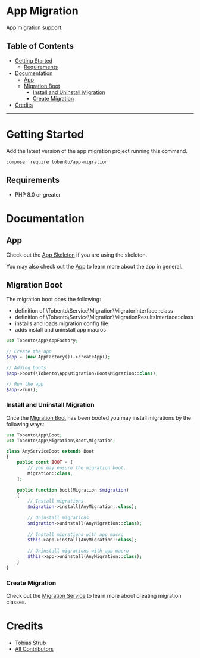 # App Migration

App migration support.

## Table of Contents

- [Getting Started](#getting-started)
    - [Requirements](#requirements)
- [Documentation](#documentation)
    - [App](#app)
    - [Migration Boot](#migration-boot)
        - [Install and Uninstall Migration](#install-and-uninstall-migration)
        - [Create Migration](#create-migration)
- [Credits](#credits)
___

# Getting Started

Add the latest version of the app migration project running this command.

```
composer require tobento/app-migration
```

## Requirements

- PHP 8.0 or greater

# Documentation

## App

Check out the [App Skeleton](https://github.com/tobento-ch/app-skeleton) if you are using the skeleton.

You may also check out the [App](https://github.com/tobento-ch/app) to learn more about the app in general.

## Migration Boot

The migration boot does the following:

* definition of \Tobento\Service\Migration\MigratorInterface::class
* definition of \Tobento\Service\Migration\MigrationResultsInterface::class
* installs and loads migration config file
* adds install and uninstall app macros

```php
use Tobento\App\AppFactory;

// Create the app
$app = (new AppFactory())->createApp();

// Adding boots
$app->boot(\Tobento\App\Migration\Boot\Migration::class);

// Run the app
$app->run();
```

### Install and Uninstall Migration

Once the [Migration Boot](#migration-boot) has been booted you may install migrations by the following ways:

```php
use Tobento\App\Boot;
use Tobento\App\Migration\Boot\Migration;

class AnyServiceBoot extends Boot
{
    public const BOOT = [
        // you may ensure the migration boot.
        Migration::class,
    ];
    
    public function boot(Migration $migration)
    {
        // Install migrations
        $migration->install(AnyMigration::class);
        
        // Uninstall migrations
        $migration->uninstall(AnyMigration::class);
        
        // Install migrations with app macro
        $this->app->install(AnyMigration::class);
        
        // Uninstall migrations with app macro
        $this->app->uninstall(AnyMigration::class);        
    }
}
```

### Create Migration

Check out the [Migration Service](https://github.com/tobento-ch/service-migration) to learn more about creating migration classes.

# Credits

- [Tobias Strub](https://www.tobento.ch)
- [All Contributors](../../contributors)